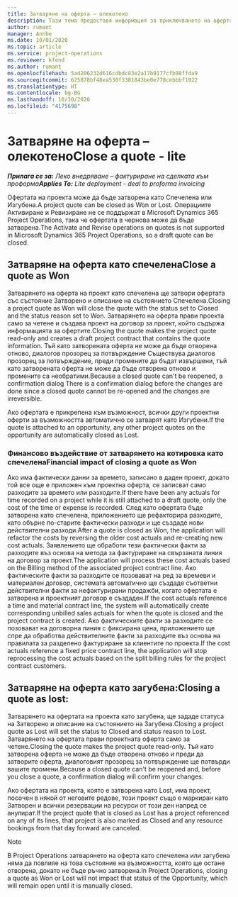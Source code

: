 ```yaml
---
title: Затваряне на оферта – олекотено
description: Тази тема предоставя информация за приключването на оферта в Project Operations.
author: rumant
manager: Annbe
ms.date: 10/01/2020
ms.topic: article
ms.service: project-operations
ms.reviewer: kfend
ms.author: rumant
ms.openlocfilehash: 5ad206232d616cdbdc83e2a17b9177cfb98ffda9
ms.sourcegitcommit: 625878bf48ea530f3381843be0e778cebbbf1922
ms.translationtype: HT
ms.contentlocale: bg-BG
ms.lasthandoff: 10/30/2020
ms.locfileid: "4175698"
---
```

# <a name="close-a-quote---lite"></a><span data-ttu-id="f12e5-103">Затваряне на оферта – олекотено</span><span class="sxs-lookup"><span data-stu-id="f12e5-103">Close a quote - lite</span></span>

<span data-ttu-id="f12e5-104">_**Прилага се за:** Леко внедряване – фактуриране на сделката към проформа_</span><span class="sxs-lookup"><span data-stu-id="f12e5-104">_**Applies To:** Lite deployment - deal to proforma invoicing_</span></span>

<span data-ttu-id="f12e5-105">Офертата на проекта може да бъде затворена като Спечелена или Изгубена.</span><span class="sxs-lookup"><span data-stu-id="f12e5-105">A project quote can be closed as Won or Lost.</span></span> <span data-ttu-id="f12e5-106">Операциите Активиране и Ревизиране не се поддържат в Microsoft Dynamics 365 Project Operations, така че офертата в чернова може да бъде затворена.</span><span class="sxs-lookup"><span data-stu-id="f12e5-106">The Activate and Revise operations on quotes is not supported in Microsoft Dynamics 365 Project Operations, so a draft quote can be closed.</span></span>

## <a name="close-a-quote-as-won"></a><span data-ttu-id="f12e5-107">Затваряне на оферта като спечелена</span><span class="sxs-lookup"><span data-stu-id="f12e5-107">Close a quote as Won</span></span>

<span data-ttu-id="f12e5-108">Затварянето на оферта на проект като спечелена ще затвори офертата със състояние Затворено и описание на състоянието Спечелена.</span><span class="sxs-lookup"><span data-stu-id="f12e5-108">Closing a project quote as Won will close the quote with the status set to Closed and the status reason set to Won.</span></span> <span data-ttu-id="f12e5-109">Затварянето на оферта прави проекта само за четене и създава проект на договор за проект, който съдържа информацията за офертите.</span><span class="sxs-lookup"><span data-stu-id="f12e5-109">Closing the quote makes the project quote read-only and creates a draft project contract that contains the quote information.</span></span> <span data-ttu-id="f12e5-110">Тъй като затворената оферта не може да бъде отворена отново, диалогов прозорец за потвърждение Съществува диалогов прозорец за потвърждение, преди промените да бъдат извършени, тъй като затворената оферта не може да бъде отворена отново и промените са необратими.</span><span class="sxs-lookup"><span data-stu-id="f12e5-110">Because a closed quote can't be reopened, a confirmation dialog There is a confirmation dialog before the changes are done since a closed quote cannot be re-opened and the changes are irreversible.</span></span>

<span data-ttu-id="f12e5-111">Ако офертата е прикрепена към възможност, всички други проектни оферти за възможността автоматично се затварят като Изгубени.</span><span class="sxs-lookup"><span data-stu-id="f12e5-111">If the quote is attached to an opportunity, any other project quotes on the opportunity are automatically closed as Lost.</span></span>

### <a name="financial-impact-of-closing-a-quote-as-won"></a><span data-ttu-id="f12e5-112">Финансово въздействие от затварянето на котировка като спечелена</span><span class="sxs-lookup"><span data-stu-id="f12e5-112">Financial impact of closing a quote as Won</span></span>

<span data-ttu-id="f12e5-113">Ако има фактически данни за времето, записано в даден проект, докато той все още е приложен към проектна оферта, се записват само разходите за времето или разходите.</span><span class="sxs-lookup"><span data-stu-id="f12e5-113">If there have been any actuals for time recorded on a project while it is still attached to a draft quote, only the cost of the time or expense is recorded.</span></span> <span data-ttu-id="f12e5-114">След като офертата бъде затворена като спечелена, приложението ще рефакторира разходите, като обърне по-старите фактически разходи и ще създаде нови действителни разходи.</span><span class="sxs-lookup"><span data-stu-id="f12e5-114">After a quote is closed as Won, the application will refactor the costs by reversing the older cost actuals and re-creating new cost actuals.</span></span> <span data-ttu-id="f12e5-115">Заявлението ще обработи тези фактически факти за разходите въз основа на метода за фактуриране на свързаната линия на договор за проект.</span><span class="sxs-lookup"><span data-stu-id="f12e5-115">The application will process these cost actuals based on the Billing method of the associated project contract line.</span></span> <span data-ttu-id="f12e5-116">Ако фактическите факти за разходите се позовават на ред за времеви и материален договор, системата автоматично ще създаде съответни действителни факти за нефактурирани продажби, когато офертата е затворена и проектният договор е създаден.</span><span class="sxs-lookup"><span data-stu-id="f12e5-116">If the cost actuals reference a time and material contract line, the system will automatically create corresponding unbilled sales actuals for when the quote is closed and the project contract is created.</span></span> <span data-ttu-id="f12e5-117">Ако фактическите факти за разходите се позовават на договорна линия с фиксирана цена, приложението ще спре да обработва действителните факти за разходите въз основа на правилата за разделено фактуриране за клиентите по проекта.</span><span class="sxs-lookup"><span data-stu-id="f12e5-117">If the cost actuals reference a fixed price contract line, the application will stop reprocessing the cost actuals based on the split billing rules for the project contract customers.</span></span>

## <a name="closing-a-quote-as-lost"></a><span data-ttu-id="f12e5-118">Затваряне на оферта като загубена:</span><span class="sxs-lookup"><span data-stu-id="f12e5-118">Closing a quote as lost:</span></span>

<span data-ttu-id="f12e5-119">Затварянето на офертата на проекта като загубена, ще зададе статуса на Затворено и описание на състоянието на Загубена.</span><span class="sxs-lookup"><span data-stu-id="f12e5-119">Closing a project quote as Lost will set the status to Closed and status reason to Lost.</span></span> <span data-ttu-id="f12e5-120">Затварянето на офертата прави проектната оферта само за четене.</span><span class="sxs-lookup"><span data-stu-id="f12e5-120">Closing the quote makes the project quote read-only.</span></span> <span data-ttu-id="f12e5-121">Тъй като затворена оферта не може да бъде отворена отново и преди да затворите оферта, диалоговият прозорец за потвърждение ще потвърди вашите промени.</span><span class="sxs-lookup"><span data-stu-id="f12e5-121">Because a closed quote can't be reopened and, before you close a quote, a confirmation dialog will confirm your changes.</span></span>

<span data-ttu-id="f12e5-122">Ако офертата на проекта, която е затворена като Lost, има проект, посочен в някой от неговите редове, този проект също е маркиран като Затворен и всички резервации на ресурси от този ден напред се анулират.</span><span class="sxs-lookup"><span data-stu-id="f12e5-122">If the project quote that is closed as Lost has a project referenced on any of its lines, that project is also marked as Closed and any resource bookings from that day forward are canceled.</span></span>

> [!NOTE]
> <span data-ttu-id="f12e5-123">В Project Operations затварянето на оферта като спечелена или загубена няма да повлияе на това състояние на възможността, която ще остане отворена, докато не бъде ръчно затворена.</span><span class="sxs-lookup"><span data-stu-id="f12e5-123">In Project Operations, closing a quote as Won or Lost will not impact that status of the Opportunity, which will remain open until it is manually closed.</span></span>
